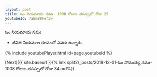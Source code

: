 ```yaml
---
layout: post
title: ఓం నియమాయ నమః- 1008 రోజుల తపస్సులో రోజు 25
youtubeId: 7aWm88Fef3w
---
```

 
 
 ఓం నియమాయ నమః  
 
 -  జీవిత నియమాల రూపంలో ఎవరు ఉన్నారు 
 
  
 
  
 
 
 
 
 
 


{% include youtubePlayer.html id=page.youtubeId %}
 
[Next]({{ site.baseurl }}{% link  split2/_posts/2018-12-01-ఓం సోమయ్య నమః- 1008 రోజుల తపస్సులో రోజు 34.md%})
 
